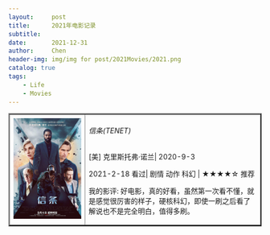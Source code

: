 ```yaml
---
layout:     post
title:      2021年电影记录 
subtitle:   
date:       2021-12-31
author:     Chen
header-img: img/img for post/2021Movies/2021.png
catalog: true
tags:
    - Life
    - Movies
---
```




<table border="2">
<tr>
<td width="30%"><img src="/img/img for post/2021Movies/信条.webp"></td>
<td>
    <h6>信条(TENET)</h6>
    <p>[美] 克里斯托弗·诺兰| 2020-9-3 </p>
    <p>2021-2-18 看过|  剧情 动作  科幻 | ★★★★☆ 推荐 </p>
    <p>我的影评: 好电影，真的好看，虽然第一次看不懂，就是感觉很厉害的样子，硬核科幻，即使一刷之后看了解说也不是完全明白，值得多刷。</p>    
</td>
</table>














